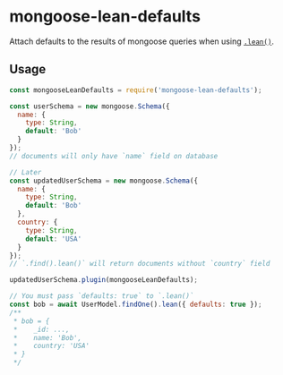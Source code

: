 # mongoose-lean-defaults

Attach defaults to the results of mongoose queries when using [`.lean()`](https://mongoosejs.com/docs/api.html#query_Query-lean).

## Usage

```javascript
const mongooseLeanDefaults = require('mongoose-lean-defaults');

const userSchema = new mongoose.Schema({ 
  name: {
    type: String,
    default: 'Bob'
  }
});
// documents will only have `name` field on database

// Later
const updatedUserSchema = new mongoose.Schema({ 
  name: {
    type: String,
    default: 'Bob'
  },
  country: {
    type: String,
    default: 'USA'
  }
});
// `.find().lean()` will return documents without `country` field

updatedUserSchema.plugin(mongooseLeanDefaults);

// You must pass `defaults: true` to `.lean()`
const bob = await UserModel.findOne().lean({ defaults: true });
/**
 * bob = {
 *    _id: ...,
 *    name: 'Bob',
 *    country: 'USA'
 * }
 */
```